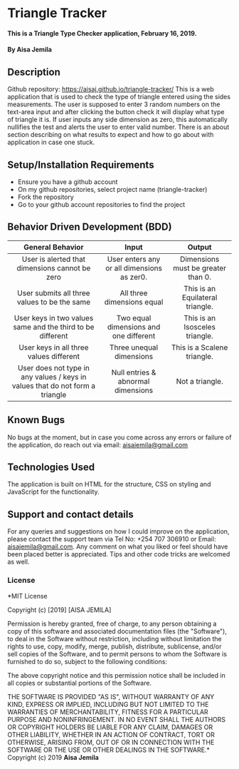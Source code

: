 # Triangle Tracker
#### This is a Triangle Type Checker application, February 16, 2019.
#### By **Aisa Jemila**
## Description
Github repository: https://aisaj.github.io/triangle-tracker/
This is a web application that is used to check the type of triangle entered using the sides measurements. The user is supposed to enter 3 random numbers on the text-area input and after clicking the button check it will display what type of triangle it is. If user inputs any side dimension as zero, this automatically nullifies the test and alerts the user to enter valid number. There is an about section describing on what results to expect and how to go about with application in case one stuck.
## Setup/Installation Requirements
* Ensure you have a github account
* On my github repositories, select project name (triangle-tracker)
* Fork the repository
* Go to your github account repositories to find the project
## Behavior Driven Development (BDD)
| General Behavior     | Input     | Output |
| :-------------: | :-------------: | :-------------: |
|  User is alerted that dimensions cannot be zero   | User enters any or all dimensions as zer0.      | Dimensions must be greater than 0. |
| User submits all three values to be the same | All three dimensions equal | This is an Equilateral triangle. |
| User keys in two values same and the third to be different | Two equal dimensions and one different | This is an Isosceles triangle. |
| User keys in all three values different | Three unequal dimensions | This is a Scalene triangle. |
| User does not type in any values / keys in values that do not form a triangle | Null entries & abnormal dimensions | Not a triangle. |
## Known Bugs
No bugs at the moment, but in case you come across any errors or failure of the application, do reach out via email: aisajemila@gmail.com
## Technologies Used
The application is built on HTML for the structure, CSS on styling and JavaScript for the functionality.
## Support and contact details
For any queries and suggestions on how I could improve on the application, please contact the support team via Tel No: +254 707 306910 or Email: aisajemila@gmail.com. Any comment on what you liked or feel should have been placed better is appreciated. Tips and other code tricks are welcomed as well.
### License
*MIT License

Copyright (c) [2019] [AISA JEMILA]

Permission is hereby granted, free of charge, to any person obtaining a copy
of this software and associated documentation files (the "Software"), to deal
in the Software without restriction, including without limitation the rights
to use, copy, modify, merge, publish, distribute, sublicense, and/or sell
copies of the Software, and to permit persons to whom the Software is
furnished to do so, subject to the following conditions:

The above copyright notice and this permission notice shall be included in all
copies or substantial portions of the Software.

THE SOFTWARE IS PROVIDED "AS IS", WITHOUT WARRANTY OF ANY KIND, EXPRESS OR
IMPLIED, INCLUDING BUT NOT LIMITED TO THE WARRANTIES OF MERCHANTABILITY,
FITNESS FOR A PARTICULAR PURPOSE AND NONINFRINGEMENT. IN NO EVENT SHALL THE
AUTHORS OR COPYRIGHT HOLDERS BE LIABLE FOR ANY CLAIM, DAMAGES OR OTHER
LIABILITY, WHETHER IN AN ACTION OF CONTRACT, TORT OR OTHERWISE, ARISING FROM,
OUT OF OR IN CONNECTION WITH THE SOFTWARE OR THE USE OR OTHER DEALINGS IN THE
SOFTWARE.*
Copyright (c) 2019 **Aisa Jemila**
